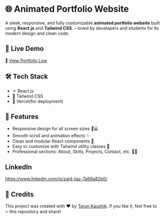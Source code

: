 # 🌐 Animated Portfolio Website

A sleek, responsive, and fully customizable **animated portfolio website** built using **React.js** and **Tailwind CSS**. – loved by developers and students for its modern design and clean code.

## 🚀 Live Demo

🔗 [View Portfolio Live](https://zaidijaz.netlify.app/)

## 🛠️ Tech Stack

- ⚛️ React.js
- 🎨 Tailwind CSS
- 💾 Vercel(for deployment)

## 📁 Features

- Responsive design for all screen sizes 📱💻
- Smooth scroll and animation effects ✨
- Clean and modular React components 🧩
- Easy to customize with Tailwind utility classes 🎯
- Professional sections: About, Skills, Projects, Contact, etc. 👨‍💻

## LinkedIn
https://www.linkedin.com/in/zaid-ijaz-7a68a82b0/

## 🌟 Credits

This project was created with ❤️ by [Tarun Kaushik](https://tarunkaushik.vercel.app/).
If you like it, feel free to ⭐ this repository and share!
